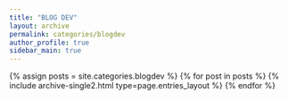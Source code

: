 ```yaml
---
title: "BLOG DEV"
layout: archive
permalink: categories/blogdev
author_profile: true
sidebar_main: true
---
```



{% assign posts = site.categories.blogdev %}
{% for post in posts %} {% include archive-single2.html type=page.entries_layout %} {% endfor %}
